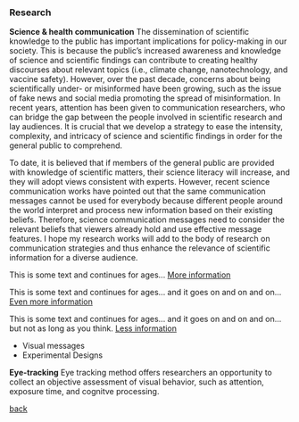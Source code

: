 

<script src="/node_modules/readmore-js/readmore.min.js"></script>
### Research 

**Science & health communication**
The dissemination of scientific knowledge to the public has important implications for policy-making in our society. This is because the public’s increased awareness and knowledge of science and scientific findings can contribute to creating healthy discourses about relevant topics (i.e., climate change, nanotechnology, and vaccine safety). However, over the past decade, concerns about being scientifically under- or misinformed have been growing, such as the issue of fake news and social media promoting the spread of misinformation. In recent years, attention has been given to communication researchers, who can bridge the gap between the people involved in scientific research and lay audiences. It is crucial that we develop a strategy to ease the intensity, complexity, and intricacy of science and scientific findings in order for the general public to comprehend.

To date, it is believed that if members of the general public are provided with knowledge of scientific matters, their science literacy will increase, and they will adopt views consistent with experts. However, recent science communication works have pointed out that the same communication messages cannot be used for everybody because different people around the world interpret and process new information based on their existing beliefs. Therefore, science communication messages need to consider the relevant beliefs that viewers already hold and use effective message features. I hope my research works will add to the body of research on communication strategies and thus enhance the relevance of scientific information for a diverse audience.

This is some text and continues for ages...
<a href="#">More information</a>

This is some text and continues for ages...
and it goes on and on and on...
<a href="#">Even more information</a>

This is some text and continues for ages...
and it goes on and on and on...
but not as long as you think.
<a href="#">Less information</a>

* Visual messages 
* Experimental Designs 

**Eye-tracking**
Eye tracking method offers researchers an opportunity to collect an objective assessment of visual behavior, such as attention, exposure time, and cognitve processing. 



[back](./)
